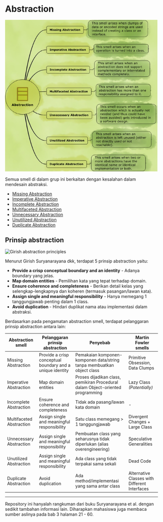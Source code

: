 # Abstraction

![Girish abstraction smell](abstraction.png)

Semua smell di dalam grup ini berkaitan dengan kesalahan dalam mendesain abstraksi.

- [Missing Abstraction](missing)
- [Imperative Abstraction](imperative)
- [Incomplete Abstraction](incomplete)
- [Multifaceted Abstraction](multifaceted)
- [Unnecessary Abstraction](unnecessary)
- [Unutilized Abstraction](unutilized)
- [Duplicate Abstraction](duplicate)

## Prinsip abstraction

![Girish abstraction principles](abstraction_principles.png "Girish abstraction principles")

Menurut Girish Suryanarayana dkk, terdapat 5 prinsip abstraction yaitu:

- **Provide a crisp conceptual boundary and an identity** - Adanya boundary yang jelas.
- **Map domain entities** - Pemilihan kata yang tepat terhadap domain.
- **Ensure coherence and completeness** - Berikan detail kelas yang selengkap-lengkapnya dan koheren (termasuk pasangan/lawan kata).
- **Assign single and meaningful responsibility** - Hanya memegang 1 tanggungjawab penting dalam 1 class.
- **Avoid duplication** - Hindari duplikat nama atau implementasi dalam abstraksi.

Berdasarkan pada pengamatan abstraction smell, terdapat pelanggaran prinsip abstraction antara lain:

| Abstraction smell | Pelanggaran prinsip abstraction | Penyebab | Martin Fowler smells |
| --- | --- | --- | --- |
| Missing Abstraction | Provide a crisp conceptual boundary and a unique identity | Pemakaian komponen-komponen data/string tanpa membuatkan object class | Primitive Obsession, Data Clumps |
| Imperative Abstraction | Map domain entities | Proses dijadikan class, pemikiran Procedural dalam Object-oriented programming | Lazy Class *(Potentially)* |
| Incomplete Abstraction | Ensure coherence and completeness | Tidak ada pasang/lawan kata domain | - |
| Multifaceted Abstraction | Assign single and meaningful responsibility | Satu class memegang > 1 tanggungjawab | Divergent Changes + Large Class |
| Unnecessary Abstraction | Assign single and meaningful responsibility | Pembuatan class yang seharusnya tidak diperlukan (alias overengineering) | Speculative Generalities |
| Unutilized Abstraction | Assign single and meaningful responsibility | Ada class yang tidak terpakai sama sekali | Dead Code |
| Duplicate Abstraction | Avoid duplication | Ada method/implementasi yang sama antar class | Alternative Classes with Different Interfaces |

---

Repository ini hanyalah rangkuman dari buku Suryanarayana et al. dengan sedikit tambahan informasi lain. Diharapkan mahasiswa juga membaca sumber aslinya pada bab 3 halaman 21 - 60.

